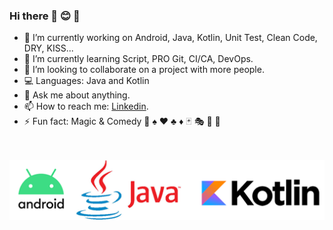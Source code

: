 ### Hi there 👋 😊  🙏

- 🔭 I’m currently working on Android, Java, Kotlin, Unit Test, Clean Code, DRY, KISS...
- 🌱 I’m currently learning Script, PRO Git, CI/CA, DevOps.
- 👯 I’m looking to collaborate on a project with more people.
- 💻 Languages: Java and Kotlin
- 💬 Ask me about anything.
- 📫 How to reach me: [Linkedin](https://www.linkedin.com/in/jesusrojoprogramador/).
- ⚡ Fun fact: Magic & Comedy  🎩 ♠️ ♥️ ♣️ ♦️ 🃏 🎭 🎪 🎤


\
\
![AJK](https://github.com/bitlibitloque/bitlibitloque/blob/main/android-java-kotlin512.png)

<!--
**bitlibitloque/bitlibitloque** is a ✨ _special_ ✨ repository because its `README.md` (this file) appears on your GitHub profile.

Here are some ideas to get you started:

- 🔭 I’m currently working on ...
- 🌱 I’m currently learning ...
- 👯 I’m looking to collaborate on ...
- 🤔 I’m looking for help with ...
- 💬 Ask me about ...
- 📫 How to reach me: ...
- 😄 Pronouns: ...
- ⚡ Fun fact: ...
-->
